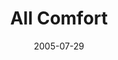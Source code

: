 ---
layout: message
category: message
series: "Special Effects"
title: "All Comfort"
date: 2005-07-29
message_id: 109
---